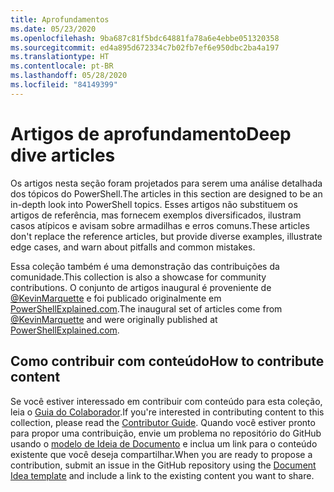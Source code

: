 ```yaml
---
title: Aprofundamentos
ms.date: 05/23/2020
ms.openlocfilehash: 9ba687c81f5bdc64881fa78a6e4ebbe051320358
ms.sourcegitcommit: ed4a895d672334c7b02fb7ef6e950dbc2ba4a197
ms.translationtype: HT
ms.contentlocale: pt-BR
ms.lasthandoff: 05/28/2020
ms.locfileid: "84149399"
---
```

# <a name="deep-dive-articles"></a><span data-ttu-id="12185-102">Artigos de aprofundamento</span><span class="sxs-lookup"><span data-stu-id="12185-102">Deep dive articles</span></span>

<span data-ttu-id="12185-103">Os artigos nesta seção foram projetados para serem uma análise detalhada dos tópicos do PowerShell.</span><span class="sxs-lookup"><span data-stu-id="12185-103">The articles in this section are designed to be an in-depth look into PowerShell topics.</span></span> <span data-ttu-id="12185-104">Esses artigos não substituem os artigos de referência, mas fornecem exemplos diversificados, ilustram casos atípicos e avisam sobre armadilhas e erros comuns.</span><span class="sxs-lookup"><span data-stu-id="12185-104">These articles don't replace the reference articles, but provide diverse examples, illustrate edge cases, and warn about pitfalls and common mistakes.</span></span>

<span data-ttu-id="12185-105">Essa coleção também é uma demonstração das contribuições da comunidade.</span><span class="sxs-lookup"><span data-stu-id="12185-105">This collection is also a showcase for community contributions.</span></span> <span data-ttu-id="12185-106">O conjunto de artigos inaugural é proveniente de [@KevinMarquette][] e foi publicado originalmente em [PowerShellExplained.com][].</span><span class="sxs-lookup"><span data-stu-id="12185-106">The inaugural set of articles come from [@KevinMarquette][] and were originally published at [PowerShellExplained.com][].</span></span>

## <a name="how-to-contribute-content"></a><span data-ttu-id="12185-107">Como contribuir com conteúdo</span><span class="sxs-lookup"><span data-stu-id="12185-107">How to contribute content</span></span>

<span data-ttu-id="12185-108">Se você estiver interessado em contribuir com conteúdo para esta coleção, leia o [Guia do Colaborador][].</span><span class="sxs-lookup"><span data-stu-id="12185-108">If you're interested in contributing content to this collection, please read the [Contributor Guide][].</span></span> <span data-ttu-id="12185-109">Quando você estiver pronto para propor uma contribuição, envie um problema no repositório do GitHub usando o [modelo de Ideia de Documento][] e inclua um link para o conteúdo existente que você deseja compartilhar.</span><span class="sxs-lookup"><span data-stu-id="12185-109">When you are ready to propose a contribution, submit an issue in the GitHub repository using the [Document Idea template][] and include a link to the existing content you want to share.</span></span>

<!-- link references -->
[powershellexplained.com]: https://powershellexplained.com/
[@KevinMarquette]: https://twitter.com/KevinMarquette
[Guia do Colaborador]: https://aka.ms/PSDocsContributor
[Contributor Guide]: https://aka.ms/PSDocsContributor
[Modelo de Ideia de Documento]: https://github.com/MicrosoftDocs/PowerShell-Docs/issues/new?assignees=&labels=doc-idea&template=New_Document_Request.md&title=Community+contribution
[Document Idea template]: https://github.com/MicrosoftDocs/PowerShell-Docs/issues/new?assignees=&labels=doc-idea&template=New_Document_Request.md&title=Community+contribution
